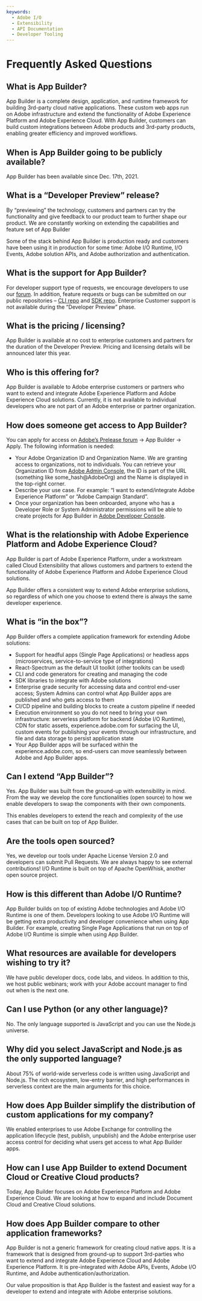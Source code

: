 ```yaml
---
keywords:
  - Adobe I/O
  - Extensibility
  - API Documentation
  - Developer Tooling
---
```


# Frequently Asked Questions

## What is App Builder?
App Builder is a complete design, application, and runtime framework for building 3rd-party cloud native applications. These custom web apps run on Adobe infrastructure and extend the functionality of Adobe Experience Platform and Adobe Experience Cloud. With App Builder, customers can build custom integrations between Adobe products and 3rd-party products, enabling greater efficiency and improved workflows.
 
## When is App Builder going to be publicly available?
App Builder has been available since Dec. 17th, 2021. 
 
## What is a “Developer Preview” release?
By “previewing” the technology, customers and partners can try the functionality and give feedback to our product team to further shape our product.  We are constantly working on extending the capabilities and feature set of App Builder

Some of the stack behind App Builder is production ready and customers have been using it in production for some time: Adobe I/O Runtime, I/O Events, Adobe solution APIs, and Adobe authorization and authentication.
 
## What is the support for App Builder?
For developer support type of requests, we encourage developers to use our [forum](https://experienceleaguecommunities.adobe.com/t5/project-firefly/ct-p/project-firefly). In addition, feature requests or bugs can be submitted on our public repositories – [CLI repo](https://github.com/adobe/aio-cli) and [SDK repo]( https://github.com/adobe/aio-sdk). Enterprise Customer support is not available during the “Developer Preview” phase.
 
## What is the pricing / licensing?
App Builder is available at no cost to enterprise customers and partners for the duration of the Developer Preview. Pricing and licensing details will be announced later this year.
 
## Who is this offering for?
App Builder is available to Adobe enterprise customers or partners who want to extend and integrate Adobe Experience Platform and Adobe Experience Cloud solutions. Currently, it is not available to individual developers who are not part of an Adobe enterprise or partner organization.
 
## How does someone get access to App Builder?
You can apply for access on [Adobe’s Prelease forum](http://www.adobeprerelease.com) -> App Builder -> Apply. The following information is needed:
* Your Adobe Organization ID and Organization Name. We are granting access to organizations, not to individuals. You can retrieve your Organization ID from [Adobe Admin Console](https://adminconsole.adobe.com), the ID is part of the URL (something like some_hash@AdobeOrg) and the Name is displayed in the top-right corner.
* Describe your use case. For example: “I want to extend/integrate Adobe Experience Platform” or “Adobe Campaign Standard”.
* Once your organization has been onboarded, anyone who has a Developer Role or System Administrator permissions will be able to create projects for App Builder in [Adobe Developer Console](https://www.adobe.com/go/devs_console_ui).
 
## What is the relationship with Adobe Experience Platform and Adobe Experience Cloud?
App Builder is part of Adobe Experience Platform, under a workstream called Cloud Extensibility that allows customers and partners to extend the functionality of Adobe Experience Platform and Adobe Experience Cloud solutions.

App Builder offers a consistent way to extend Adobe enterprise solutions, so regardless of which one you choose to extend there is always the same developer experience.

## What is “in the box”?
App Builder offers a complete application framework for extending Adobe solutions:
* Support for headful apps (Single Page Applications) or headless apps (microservices, service-to-service type of integrations)
* React-Spectrum as the default UI toolkit (other toolkits can be used)
* CLI and code generators for creating and managing the code
* SDK libraries to integrate with Adobe solutions
* Enterprise grade security for accessing data and control end-user access; System Admins can control what App Builder apps are published and who gets access to them
* CI/CD pipeline and building blocks to create a custom pipeline if needed
* Execution environment so you do not need to bring your own infrastructure: serverless platform for backend (Adobe I/O Runtime), CDN for static assets, experience.adobe.com for surfacing the UI, custom events for publishing your events through our infrastructure, and file and data storage to persist application state
* Your App Builder apps will be surfaced within the experience.adobe.com, so end-users can move seamlessly between Adobe and App Builder apps.
 
## Can I extend “App Builder”?
Yes. App Builder was built from the ground-up with extensibility in mind. From the way we develop the core functionalities (open source) to how we enable developers to swap the components with their own components.

This enables developers to extend the reach and complexity of the use cases that can be built on top of App Builder.
 
## Are the tools open sourced?
Yes, we develop our tools under Apache License Version 2.0 and developers can submit Pull Requests. We are always happy to see external contributions! I/O Runtime is built on top of Apache OpenWhisk, another open source project.
 
## How is this different than Adobe I/O Runtime?
App Builder builds on top of existing Adobe technologies and Adobe I/O Runtime is one of them. Developers looking to use Adobe I/O Runtime will be getting extra productivity and developer convenience when using App Builder. For example, creating Single Page Applications that run on top of Adobe I/O Runtime is simple when using App Builder.
 
## What resources are available for developers wishing to try it?
We have public developer docs, code labs, and videos. In addition to this, we host public webinars; work with your Adobe account manager to find out when is the next one.
 
## Can I use Python (or any other language)?
No. The only language supported is JavaScript and you can use the Node.js universe.
 
## Why did you select JavaScript and Node.js as the only supported language?
About 75% of world-wide serverless code is written using JavaScript and Node.js. The rich ecosystem, low-entry barrier, and high performances in serverless context are the main arguments for this choice.
 
## How does App Builder simplify the distribution of custom applications for my company?
We enabled enterprises to use Adobe Exchange for controlling the application lifecycle (test, publish, unpublish) and the Adobe enterprise user access control for deciding what users get access to what App Builder apps.
 
## How can I use App Builder to extend Document Cloud or Creative Cloud products?
Today, App Builder focuses on Adobe Experience Platform and Adobe Experience Cloud. We are looking at how to expand and include Document Cloud and Creative Cloud solutions.
 
## How does App Builder compare to other application frameworks?
App Builder is not a generic framework for creating cloud native apps. It is a framework that is designed from ground-up to support 3rd-parties who want to extend and integrate Adobe Experience Cloud and Adobe Experience Platform. It is pre-integrated with Adobe APIs, Events, Adobe I/O Runtime, and Adobe authentication/authorization. 

Our value proposition is that App Builder is the fastest and easiest way for a developer to extend and integrate with Adobe enterprise solutions.
